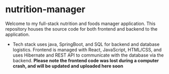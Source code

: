 # nutrition-manager

Welcome to my full-stack nutrition and foods manager application. This repository houses the source code for both frontend and backend to the application.

- Tech stack uses java, SpringBoot, and SQL for backend and database logistics. Frontend is managed with React, JavaScript, HTML/CSS, and uses Hibernate and REST API to communicate with the database via the backend.
**Please note the frontend code was lost during a computer crash, and will be updated and uploaded here soon**
